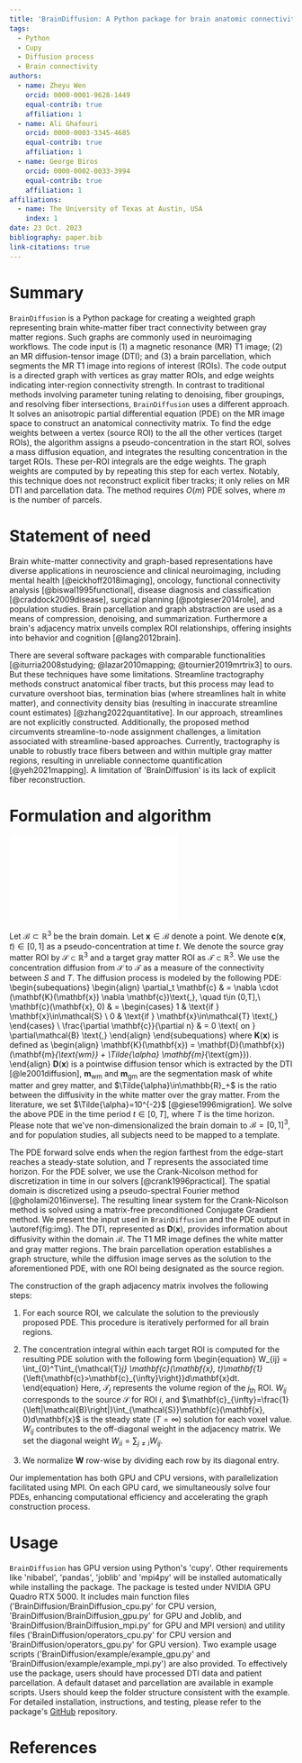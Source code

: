 ```yaml
---
title: 'BrainDiffusion: A Python package for brain anatomic connectivity matrix.'
tags:
  - Python
  - Cupy
  - Diffusion process
  - Brain connectivity
authors:
  - name: Zheyu Wen
    orcid: 0000-0001-9628-1449
    equal-contrib: true
    affiliation: 1
  - name: Ali Ghafouri
    orcid: 0000-0003-3345-4685
    equal-contrib: true
    affiliation: 1
  - name: George Biros
    orcid: 0000-0002-0033-3994
    equal-contrib: true
    affiliation: 1
affiliations:
  - name: The University of Texas at Austin, USA
    index: 1
date: 23 Oct. 2023
bibliography: paper.bib
link-citations: true
---
```


# Summary

`BrainDiffusion` is a Python package for creating a weighted graph representing brain white-matter fiber tract connectivity between gray matter regions. Such graphs are commonly used in neuroimaging workflows. The code input is (1) a magnetic resonance (MR) T1 image; (2) an MR diffusion-tensor image (DTI); and (3) a brain parcellation, which segments the MR T1 image into regions of interest (ROIs). The code output is a directed graph with vertices as gray matter ROIs, and edge weights indicating inter-region connectivity strength. In contrast to traditional methods involving parameter tuning relating to denoising, fiber groupings, and resolving fiber intersections, `BrainDiffusion` uses a different approach. It solves an anisotropic partial differential equation (PDE) on the MR image space to construct an anatomical connectivity matrix. To find the edge weights between a  vertex (source ROI) to the all the other vertices (target ROIs), the algorithm assigns a pseudo-concentration in the start ROI, solves a mass diffusion equation, and integrates the resulting concentration in the target ROIs. These per-ROI integrals are the edge weights. The graph weights are computed by by repeating this step for each vertex. Notably, this technique does not reconstruct explicit fiber tracks; it only relies on MR DTI and parcellation data. The method requires $O(m)$ PDE solves, where $m$ is the number of parcels. 

# Statement of need

Brain white-matter connectivity and graph-based representations have diverse applications in neuroscience and clinical neuroimaging, including mental health [@eickhoff2018imaging], oncology, functional connectivity analysis [@biswal1995functional], disease diagnosis and classification [@craddock2009disease], surgical planning [@potgieser2014role], and population studies. Brain parcellation and graph abstraction are used as a means of compression, denoising, and summarization. Furthermore a brain's adjacency matrix unveils complex ROI relationships, offering insights into behavior and cognition [@lang2012brain].

There are several software packages with comparable functionalities [@iturria2008studying; @lazar2010mapping; @tournier2019mrtrix3] to ours. But these techniques have some limitations. Streamline tractography methods construct anatomical fiber tracts, but this process may lead to curvature overshoot bias, termination bias (where streamlines halt in white matter), and connectivity density bias (resulting in inaccurate streamline count estimates) [@zhang2022quantitative]. In our approach, streamlines are not explicitly constructed. Additionally, the proposed method circumvents streamline-to-node assignment challenges, a limitation associated with streamline-based approaches. Currently, tractography is unable to robustly trace fibers between and within multiple gray matter regions, resulting in unreliable connectome quantification [@yeh2021mapping]. A limitation of 'BrainDiffusion' is its lack of explicit fiber reconstruction.

# Formulation and algorithm
![Data used in software. Our software employs key data components, depicted from left to right. We start with patient DTI data, informing diffusivity intensity across six directions per voxel. Then, we integrate Magnetic Resonance Imaging (MRI) data, segmenting the brain into white and gray matter. The brain parcellation forms a graph. Lastly, we illustrate a PDE solution with one ROI chosen as the edge-start, known as the "Result diffusion". \label{fig:img}](paper_img.pdf)

Let $\mathcal{B}\subset\mathbb{R}^3$ be the brain domain. Let $\mathbf{x}\in\mathcal{B}$ denote a point. We denote $\mathbf{c}(\mathbf{x}, t)\in\left[0, 1\right]$ as a pseudo-concentration at time $t$. We denote the  source gray matter ROI by $\mathcal{S}\subset\mathbb{R}^3$ and a target gray matter ROI as $\mathcal{T}\subset\mathbb{R}^3$. We use the concentration diffusion from $\mathcal{S}$ to $\mathcal{T}$ as a measure of the connectivity between $S$ and $T$. The diffusion process is modeled  by the following PDE:
\begin{subequations}
\begin{align}
  \partial_t \mathbf{c} & = \nabla \cdot (\mathbf{K}(\mathbf{x}) \nabla \mathbf{c})\text{,}, \quad t\in (0,T],\\ 
  \mathbf{c}(\mathbf{x}, 0) & = \begin{cases}
    1 & \text{if } \mathbf{x}\in\mathcal{S} \\ 
    0 & \text{if } \mathbf{x}\in\mathcal{T} \text{,} 
  \end{cases} \\
  \frac{\partial \mathbf{c}}{\partial n} & = 0 \text{ on } \partial\mathcal{B} \text{,}
\end{align}
\end{subequations}
where $\mathbf{K}(\mathbf{x})$ is defined as
\begin{align}
  \mathbf{K}(\mathbf{x}) = \mathbf{D}(\mathbf{x}) (\mathbf{m}_{\text{wm}} + \Tilde{\alpha} \mathbf{m}_{\text{gm}}).
\end{align}
$\mathbf{D}(\mathbf{x})$ is a pointwise diffusion tensor which is extracted by the DTI [@le2001diffusion], $\mathbf{m}_{\text{wm}}$ and $\mathbf{m}_{\text{gm}}$ are the segmentation mask of white matter and grey matter, and $\Tilde{\alpha}\in\mathbb{R}_+$ is the ratio between the diffusivity in the white matter over the gray matter. From the literature, we set $\Tilde{\alpha}=10^{-2}$ [@giese1996migration]. We solve the above PDE in the time period $t\in\left[0, T\right]$, where $T$ is the time horizon. Please note that we've non-dimensionalized the brain domain to $\mathcal{B}=\left[0, 1\right]^3$, and for population studies, all subjects need to be mapped to a template.

The PDE forward solve ends when the region farthest from the edge-start reaches a steady-state solution, and $T$ represents the associated time horizon. For the PDE solver, we use the Crank-Nicolson method for discretization in time in our solvers [@crank1996practical]. The spatial domain is discretized using a pseudo-spectral Fourier method [@gholami2016inverse]. The resulting linear system for the Crank-Nicolson method is solved using a matrix-free preconditioned Conjugate Gradient method. We present the input used in `BrainDiffusion` and the PDE output in \autoref{fig:img}. The DTI, represented as $\mathbf{D}(\mathbf{x})$, provides information about diffusivity within the domain $\mathcal{B}$. The T1 MR image defines the white matter and gray matter regions. The brain parcellation operation establishes a graph structure, while the diffusion image serves as the solution to the aforementioned PDE, with one ROI being designated as the source region.

The construction of the graph adjacency matrix involves the following steps:

1. For each source ROI, we calculate the solution to the previously proposed PDE. This procedure is iteratively performed for all brain regions.

2. The concentration integral within each target ROI is computed for the resulting PDE solution with the following form
\begin{equation}
W_{ij} = \int_{0}^T\int_{\mathcal{T}_j} \mathbf{c}(\mathbf{x}, t)\mathbf{1}_{\left\{\mathbf{c}>\mathbf{c}_{\infty}\right\}}d\mathbf{x}dt.
\end{equation}
Here, $\mathcal{T}_j$ represents the volume region of the $j_\mathrm{th}$ ROI. $W_{ij}$ corresponds to the source $\mathcal{S}$ for ROI $i$, and $\mathbf{c}_{\infty}=\frac{1}{\left|\mathcal{B}\right|}\int_{\mathcal{S}}\mathbf{c}(\mathbf{x}, 0)d\mathbf{x}$ is the steady state  ($T=\infty$) solution for each voxel value. $W_{ij}$ contributes to the off-diagonal weight in the adjacency matrix. We set the diagonal weight $W_{ii} = \sum_{j\neq i} W_{ij}$.

3. We normalize $\mathbf{W}$ row-wise by dividing each row by its diagonal entry.

Our implementation has both GPU and CPU versions, with parallelization facilitated using MPI. On each GPU card, we simultaneously solve four PDEs, enhancing computational efficiency and accelerating the graph construction process.

# Usage

`BrainDiffusion` has GPU version using Python's 'cupy'. Other requirements like 'nibabel', 'pandas', 'joblib' and 'mpi4py' will be installed automatically while installing the package. The package is tested under NVIDIA GPU Quadro RTX 5000. It includes main function files ('BrainDiffusion/BrainDiffusion_cpu.py' for CPU version, 'BrainDiffusion/BrainDiffusion_gpu.py' for GPU and Joblib, and 'BrainDiffusion/BrainDiffusion_mpi.py' for GPU and MPI version) and utility files ('BrainDiffusion/operators_cpu.py' for CPU version and 'BrainDiffusion/operators_gpu.py' for GPU version). Two example usage scripts ('BrainDiffusion/example/example_gpu.py' and 'BrainDiffusion/example/example_mpi.py') are also provided. To effectively use the package, users should have processed DTI data and patient parcellation. A default dataset and parcellation are available in example scripts. Users should keep the folder structure consistent with the example. For detailed installation, instructions, and testing, please refer to the package's [GitHub](https://github.com/CoderNoMercy/BrainDiffusion/) repository. 

# References
